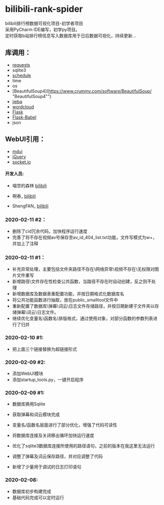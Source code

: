 # bilibili-rank-spider
bilibili排行榜数据可视化项目-初学者项目  
采用PyCharm IDE编写，初学py项目。  
定时获取b站排行榜信息写入数据库用于日后数据可视化，持续更新...  
## 库调用：
 - [requests](https://github.com/psf/requests "Github")
 - sqlite3
 - [schedule](https://github.com/dbader/schedule "Github")
 - time
 - os
 - [BeautifulSoup4](https://www.crummy.com/software/BeautifulSoup/ "BeautifulSoup4"")
 - [jieba](https://github.com/LiveMirror/jieba "Github")
 - [wordcloud](https://github.com/amueller/word_cloud "wordcloud")
 - [Flask](https://github.com/pallets/flask "Flask")
 - [Flask-Babel](https://github.com/python-babel/flask-babel "Flask-Babel")
 - json



## WebUI引用：
 - [mdui](https://www.mdui.org/docs "docs")
 - [jQuery](https://www.jquery.com/ "docs")
 - [socket.io](https://socket.io/ "docs")

#### 开发人员:  
 - 喵空的森林 [bilibili](https://space.bilibili.com/34476349 "前往他的bilibili")

 - 啊泰_ [bilibili](https://space.bilibili.com/23106193 "前往他的bilibili")

 - ShengFAN_ [bilibili](https://space.bilibili.com/496636524 "前往他的bilibili")

### 2020-02-11 #2：
 - 删除了cid冗余代码，加快程序运行速度
 - 完善了将不存在视频av号保存至av_id_404_list.txt功能，文件写模式为w+，并加上了注释

### 2020-02-11 #1：
 - 补充异常处理，主要包括文件夹路径不存在\网络异常\视频不存在\无权限对图片文件重写
 - 新增路径\文件存在性检查公共函数，当路径不存在时自动创建，反之则不处理
 - 新增数据库及数据表重配置功能，并按日期格式化数据库名
 - 将公共功能函数进行抽取，放在public_smalltool文件中
 - 重新配置了数据库\弹幕\词云\日志文件存储路径，并按日期新建子文件夹以存储弹幕\词云\日志文件。
 - 继续优化变量名\函数名\排版格式，通过使用对象，对部分函数的参数列表进行了归并


### 2020-02-10 #1:
 - 把上面三个链接替换为超链接形式


### 2020-02-09 #2:
 - 添加WebUI模块
 - 添加startup_tools.py，一键开启程序


### 2020-02-09 #1:  
 - 数据库换用Sqlite  
 - 获取弹幕和词云模块完成  

 - 变量名/函数名层面进行了部分优化，增强了代码可读性
 - 将数据库连接及关闭移出循环加快运行速度
 - 优化了sqlite3数据库连接所使用的路径语句，之前的版本在我这里无法运行
 - 调整了弹幕及词云保存路径，并对应调整了代码
 - 新增了少量用于调试的日志打印语句


### 2020-02-08:  
 - 数据库初步构建完成   
 - 基础代码完成可以定时运行  
